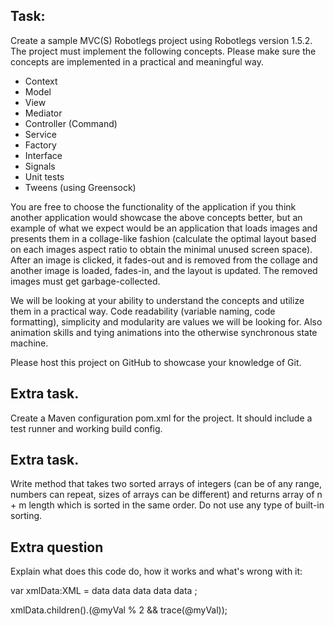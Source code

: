 Task:
-----
Create a sample MVC(S) Robotlegs project using Robotlegs version 1.5.2. The
project must implement the following concepts. Please make sure the concepts
are implemented in a practical and meaningful way.
 * Context
 * Model
 * View
 * Mediator
 * Controller (Command)
 * Service
 * Factory
 * Interface
 * Signals
 * Unit tests
 * Tweens (using Greensock)

You are free to choose the functionality of the application if you think
another application would showcase the above concepts better, but an example
of what we expect would be an application that loads images and presents them
in a collage-like fashion (calculate the optimal layout based on each images
aspect ratio to obtain the minimal unused screen space). After an image is
clicked, it fades-out and is removed from the collage and another image is
loaded, fades-in, and the layout is updated.
The removed images must get garbage-collected.

We will be looking at your ability to understand the concepts and utilize them
in a practical way. Code readability (variable naming, code formatting),
simplicity and modularity are values we will be looking for. Also animation
skills and tying animations into the otherwise synchronous state machine.

Please host this project on GitHub to showcase your knowledge of Git.

Extra task.
-----------
Create a Maven configuration pom.xml for the project. It should include a test
runner and working build config.

Extra task.
-----------
Write method that takes two sorted arrays of integers (can be of any range,
numbers can repeat, sizes of arrays can be different) and returns array of n + m
length which is sorted in the same order. Do not use any type of built-in sorting.

Extra question
--------------
Explain what does this code do, how it works and what's wrong with it:

var xmlData:XML = 
   <root>
      <node myVal="1">data</node>
      <node myVal="2"> data </node>
      <node myVal="3"> data </node>
      <node myVal="4"> data </node>
      <node myVal="5"> data </node>
   </root>;

xmlData.children().(@myVal % 2 && trace(@myVal));